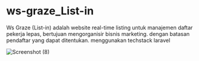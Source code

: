 # ws-graze_List-in

Ws Graze (List-in) adalah website real-time listing untuk manajemen daftar pekerja lepas, bertujuan mengorganisir bisnis marketing. dengan batasan pendaftar yang dapat ditentukan.
menggunakan techstack laravel

![Screenshot (8)](https://github.com/user-attachments/assets/e983e364-8461-4e4f-9f7d-0e365d60c615)

